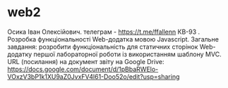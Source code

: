 # web2
Осика Іван Олексійович. телеграм - https://t.me/ffallenn КВ-93 . Розробка функціональності Web-додатка мовою Javascript. Загальне завдання: розробити функціональність для статичних сторінок Web-додатку першої лабораторної роботи із використанням шаблону MVC. URL (посилання) на документ звіту на Google Drive: https://docs.google.com/document/d/1pBbaRWElo-VOxzV3bP1k1XU9aZ0JvxFV4l61-Doo52o/edit?usp=sharing
